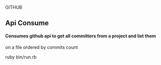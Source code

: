 GITHUB 

## Api Consume 

#### Consumes github api to get all committers from a project and list them
on a file ordered by commits count

ruby bin/run.rb
